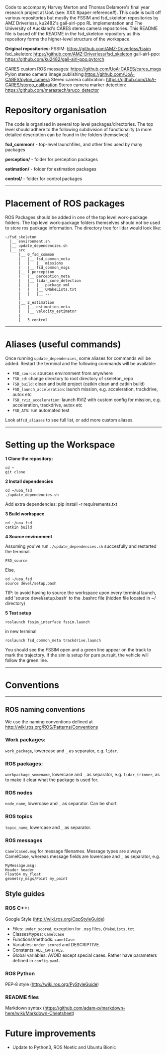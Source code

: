 Code to accompany Harvey Merton and Thomas Delamore's final year research project at UoA (see: XXX #paper reference#). This code is built off various repositories but mostly the FSSIM and fsd_skeleton repositories by AMZ Driverless, ku2482's gail-airl-ppo RL implementation and The University of Auckland's CARES stereo camera repositories. This README file is based off the README in the fsd_skeleton repository as this repository forms the higher-level structure of the workspace.


**Original repositories:**
FSSIM: https://github.com/AMZ-Driverless/fssim
fsd_skeleton: https://github.com/AMZ-Driverless/fsd_skeleton
gail-airl-ppo: https://github.com/ku2482/gail-airl-ppo.pytorch

CARES  custom  ROS  messages: https://github.com/UoA-CARES/cares_msgs
Pylon stereo camera image publishing:https://github.com/UoA-CARES/pylon_camera
Stereo  camera  calibration: https://github.com/UoA-CARES/stereo_calibration
Stereo  camera  marker  detection: https://github.com/maraatech/aruco_detector


# Repository organisation

The code is organised in several top level packages/directories. The top level should adhere to the following subdivision of functionality (a more detailed description can be found in the folders themselves):

**fsd_common/** - top-level launchfiles, and other files used by many packages

**perception/** - folder for perception packages

**estimation/** - folder for estimation packages

**control/** - folder for control packages

- - - -

# Placement of ROS packages
ROS Packages should be added in one of the top level work-package folders. The top level work-package folders themselves should not be used to store ros package information. The directory tree for lidar would look like:

```
~/fsd_skeleton
  |__ environment.sh
  |__ update_dependencies.sh
  |__ src
      |__ 0_fsd_common
      |   |__ fsd_common_meta
      |   |   |__ missions
      |   |__ fsd_common_msgs
      |__ 1_perception
      |   |__ perception_meta
      |   |__ lidar_cone_detection
      |   |   |__ package.xml
      |   |   |__ CMakeLists.txt
      |   |   |__ ...
      |
      |__ 2_estimation
      |   |__ estimation_meta
      |   |__ velocity_estimator
      |
      |__ 3_control
```
- - - -

# Aliases (useful commands)
Once running `update_dependencies`, some aliases for commands will be added. Restart the terminal and the following commands will be available:
* `FSD_source`: sources environment from anywhere
* `FSD_cd`: change directory to root directory of skeleton_repo
* `FSD_build`: clean and build project (catkin clean and catkin build)
* `FSD_launch_acceleration`: launch mission, e.g. acceleration, trackdrive, autox etc
* `FSD_rviz_acceleration`: launch RVIZ with custom config for mission, e.g. acceleration, trackdrive, autox etc 
* `FSD_ATS`: run automated test

Look at`fsd_aliases` to see full list, or add more custom aliases.
- - - -

# Setting up the Workspace
**1 Clone the repository:**
```
cd ~
git clone 
```
**2 Install dependencies**
```
cd ~/uoa_fsd
./update_dependencies.sh
```
Add extra dependencies: 
pip install -r requirements.txt


**3 Build workspace**
```
cd ~/uoa_fsd
catkin build
```

**4 Source environment**

Assuming you've run `./update_dependencies.sh` succesfully and restarted the terminal.
```
FSD_source
```
Else,
```
cd ~/uoa_fsd
source devel/setup.bash
```

TIP: to avoid having to source the workspace upon every terminal launch, add 'source devel/setup.bash' to the .bashrc file (hidden file located in ~/ directory)

**5 Test setup**
```
roslaunch fssim_interface fssim.launch
```
in new terminal
```
roslaunch fsd_common_meta trackdrive.launch
```
You should see the FSSIM open and a green line appear on the track to mark the trajectory. If the sim is setup for pure pursuit, the vehicle will follow the green line.
- - - -

# Conventions
- - - -
## ROS naming conventions
We use the naming conventions defined at http://wiki.ros.org/ROS/Patterns/Conventions
### Work packages:
`work_package`, lowercase and `_` as separator, e.g. `lidar`.
### ROS packages:
`workpackage_somename`, lowercase and `_` as separator, e.g. `lidar_trimmer`, as to make it clear what the package is used for.
### ROS nodes
`node_name`, lowercase and `_` as separator. Can be short.
### ROS topics
`topic_name`, lowercase and `_` as separator.
### ROS messages
`CamelCased.msg` for message filenames. Message types are always CamelCase, whereas message fields are lowercase and `_` as separator, e.g.
```
MyMessage.msg:
Header header
Float64 my_float
geometry_msgs/Point my_point
```

## Style guides
### ROS C++:
Google Style (http://wiki.ros.org/CppStyleGuide)

* Files: `under_scored`, exception for `.msg` files, `CMakeLists.txt`.
* Classes/types: `CamelCase`
* Functions/methods: `camelCase`
* Variables: `under_scored` and DESCRIPTIVE.
* Constants: `ALL_CAPITALS`.
* Global variables: AVOID except special cases. Rather have parameters defined in `config.yaml`.

### ROS Python
PEP-8 style (http://wiki.ros.org/PyStyleGuide)

### README files
Markdown syntax (https://github.com/adam-p/markdown-here/wiki/Markdown-Cheatsheet)

# Future improvements

* Update to Python3, ROS Noetic and Ubuntu Bionic
